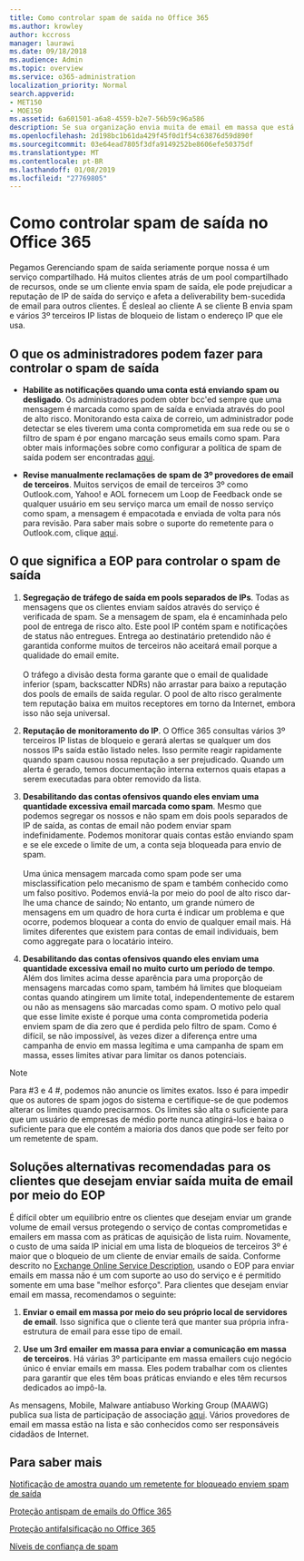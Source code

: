```yaml
---
title: Como controlar spam de saída no Office 365
ms.author: krowley
author: kccross
manager: laurawi
ms.date: 09/18/2018
ms.audience: Admin
ms.topic: overview
ms.service: o365-administration
localization_priority: Normal
search.appverid:
- MET150
- MOE150
ms.assetid: 6a601501-a6a8-4559-b2e7-56b59c96a586
description: Se sua organização envia muita de email em massa que está marcado como spam, você poderia obter bloqueado para envio de email com o Office 365. Leia este artigo para saber mais sobre por que isso acontece e o que você pode fazer sobre ele.
ms.openlocfilehash: 2d198bc1b61da429f45f0d1f54c63876d59d890f
ms.sourcegitcommit: 03e64ead7805f3dfa9149252be8606efe50375df
ms.translationtype: MT
ms.contentlocale: pt-BR
ms.lasthandoff: 01/08/2019
ms.locfileid: "27769805"
---
```

# <a name="controlling-outbound-spam-in-office-365"></a>Como controlar spam de saída no Office 365

Pegamos Gerenciando spam de saída seriamente porque nossa é um serviço compartilhado.  Há muitos clientes atrás de um pool compartilhado de recursos, onde se um cliente envia spam de saída, ele pode prejudicar a reputação de IP de saída do serviço e afeta a deliverability bem-sucedida de email para outros clientes. É desleal ao cliente A se cliente B envia spam e vários 3º terceiros IP listas de bloqueio de listam o endereço IP que ele usa.

## <a name="what-admins-can-do-to-control-outbound-spam"></a>O que os administradores podem fazer para controlar o spam de saída

- **Habilite as notificações quando uma conta está enviando spam ou desligado**. Os administradores podem obter bcc'ed sempre que uma mensagem é marcada como spam de saída e enviada através do pool de alto risco. Monitorando esta caixa de correio, um administrador pode detectar se eles tiverem uma conta comprometida em sua rede ou se o filtro de spam é por engano marcação seus emails como spam.  Para obter mais informações sobre como configurar a política de spam de saída podem ser encontradas [aqui](configure-the-outbound-spam-policy.md).
 
- **Revise manualmente reclamações de spam de 3º provedores de email de terceiros**. Muitos serviços de email de terceiros 3º como Outlook.com, Yahoo! e AOL fornecem um Loop de Feedback onde se qualquer usuário em seu serviço marca um email de nosso serviço como spam, a mensagem é empacotada e enviada de volta para nós para revisão. Para saber mais sobre o suporte do remetente para o Outlook.com, clique [aqui](https://sendersupport.olc.protection.outlook.com/pm/services.aspx).

## <a name="what-eop-does-to-control-outbound-spam"></a>O que significa a EOP para controlar o spam de saída 

1. **Segregação de tráfego de saída em pools separados de IPs**. Todas as mensagens que os clientes enviam saídos através do serviço é verificada de spam. Se a mensagem de spam, ela é encaminhada pelo pool de entrega de risco alto. Este pool IP contém spam e notificações de status não entregues. Entrega ao destinatário pretendido não é garantida conforme muitos de terceiros não aceitará email porque a qualidade do email emite.<br/><br/>O tráfego a divisão desta forma garante que o email de qualidade inferior (spam, backscatter NDRs) não arrastar para baixo a reputação dos pools de emails de saída regular. O pool de alto risco geralmente tem reputação baixa em muitos receptores em torno da Internet, embora isso não seja universal. 

2. **Reputação de monitoramento do IP**. O Office 365 consultas vários 3º terceiros IP listas de bloqueio e gerará alertas se qualquer um dos nossos IPs saída estão listado neles. Isso permite reagir rapidamente quando spam causou nossa reputação a ser prejudicado. Quando um alerta é gerado, temos documentação interna externos quais etapas a serem executadas para obter removido da lista. 

3. **Desabilitando das contas ofensivos quando eles enviam uma quantidade excessiva email marcada como spam**. Mesmo que podemos segregar os nossos e não spam em dois pools separados de IP de saída, as contas de email não podem enviar spam indefinidamente. Podemos monitorar quais contas estão enviando spam e se ele excede o limite de um, a conta seja bloqueada para envio de spam.<br/><br/>Uma única mensagem marcada como spam pode ser uma misclassification pelo mecanismo de spam e também conhecido como um falso positivo. Podemos enviá-la por meio do pool de alto risco dar-lhe uma chance de saindo; No entanto, um grande número de mensagens em um quadro de hora curta é indicar um problema e que ocorre, podemos bloquear a conta do envio de qualquer email mais. Há limites diferentes que existem para contas de email individuais, bem como aggregate para o locatário inteiro.

4. **Desabilitando das contas ofensivos quando eles enviam uma quantidade excessiva email no muito curto um período de tempo**. Além dos limites acima desse aparência para uma proporção de mensagens marcadas como spam, também há limites que bloqueiam contas quando atingirem um limite total, independentemente de estarem ou não as mensagens são marcadas como spam. O motivo pelo qual que esse limite existe é porque uma conta comprometida poderia enviem spam de dia zero que é perdida pelo filtro de spam. Como é difícil, se não impossível, às vezes dizer a diferença entre uma campanha de envio em massa legítima e uma campanha de spam em massa, esses limites ativar para limitar os danos potenciais.

> [!NOTE]
> Para #3 e 4 #, podemos não anuncie os limites exatos.  Isso é para impedir que os autores de spam jogos do sistema e certifique-se de que podemos alterar os limites quando precisarmos. Os limites são alta o suficiente para que um usuário de empresas de médio porte nunca atingirá-los e baixa o suficiente para que ele contém a maioria dos danos que pode ser feito por um remetente de spam. 

## <a name="recommended-workarounds-for-customers-who-want-to-send-outbound-a-lot-of-email-through-eop"></a>Soluções alternativas recomendadas para os clientes que desejam enviar saída muita de email por meio do EOP

É difícil obter um equilíbrio entre os clientes que desejam enviar um grande volume de email versus protegendo o serviço de contas comprometidas e emailers em massa com as práticas de aquisição de lista ruim. Novamente, o custo de uma saída IP inicial em uma lista de bloqueios de terceiros 3º é maior que o bloqueio de um cliente de enviar emails de saída. Conforme descrito no [Exchange Online Service Description](https://technet.microsoft.com/library/exchange-online-limits.aspx#RecipientLimits), usando o EOP para enviar emails em massa não é um com suporte ao uso do serviço e é permitido somente em uma base "melhor esforço". Para clientes que desejam enviar email em massa, recomendamos o seguinte:

1. **Enviar o email em massa por meio do seu próprio local de servidores de email**. Isso significa que o cliente terá que manter sua própria infra-estrutura de email para esse tipo de email.

2. **Use um 3rd emailer em massa para enviar a comunicação em massa de terceiros**. Há várias 3º participante em massa emailers cujo negócio único é enviar emails em massa. Eles podem trabalhar com os clientes para garantir que eles têm boas práticas enviando e eles têm recursos dedicados ao impô-la. 

As mensagens, Mobile, Malware antiabuso Working Group (MAAWG) publica sua lista de participação de associação [aqui](http://www.maawg.org/about/roster). Vários provedores de email em massa estão na lista e são conhecidos como ser responsáveis cidadãos de Internet. 
  
## <a name="for-more-information"></a>Para saber mais

[Notificação de amostra quando um remetente for bloqueado enviem spam de saída](sample-notification-when-a-sender-is-blocked-sending-outbound-spam.md)

[Proteção antispam de emails do Office 365](anti-spam-protection.md)

[Proteção antifalsificação no Office 365](anti-spoofing-protection.md)

[Níveis de confiança de spam](spam-confidence-levels.md)

